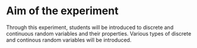 # Aim of the experiment
Through this experiment, students will be introduced to discrete and continuous random variables and their properties. Various types of discrete and continous random variables will be introduced.